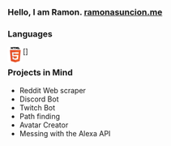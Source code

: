 ### Hello, I am Ramon. [ramonasuncion.me][website]

### Languages

[<img src="\assets\images\html.png" align="left" />]

### Projects in Mind

- Reddit Web scraper
- Discord Bot
- Twitch Bot
- Path finding
- Avatar Creator
- Messing with the Alexa API

[website]: https://ramonasuncion.me/

